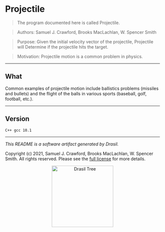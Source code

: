 # Projectile 
> The program documented here is called Projectile.

> Authors:  Samuel J. Crawford, Brooks MacLachlan, W. Spencer Smith

> Purpose: Given the initial velocity vector of the projectile, Projectile will Determine if the projectile hits the target.

> Motivation: Projectile motion is a common problem in physics.

------------------------------------------------------------
## What 
 Common examples of projectile motion include ballistics problems (missiles and bullets) and the flight of the balls in various sports (baseball, golf, football, etc.).

------------------------------------------------------------
## Version 
 `C++ gcc 10.1`

------------------------------------------------------------
*This README is a software artifact generated by Drasil.*

Copyright (c) 2021, Samuel J. Crawford, Brooks MacLachlan, W. Spencer Smith. All rights reserved. Please see the [full license](https://github.com/JacquesCarette/Drasil/blob/4b9ad0a3016fecb3c7a2aa82ab142f9e805b5cc8/LICENSE) for more details.

<p align="center">
<img src="../../../../drasil-website/WebInfo/images/Icon.png" alt="Drasil Tree" width="200" />
</p>
